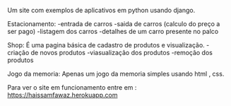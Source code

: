 Um site com exemplos de aplicativos em python usando django.

Estacionamento:
  -entrada de carros
  -saida de carros (calculo do preço a ser pago)
  -listagem dos carros
  -detalhes de um carro presente no palco
 
Shop:
  É uma pagina básica de cadastro de produtos e visualização.
  -criação de novos produtos
  -viasualização dos produtos
  -remoção dos produtos

Jogo da memoria:
  Apenas um jogo da memoria simples usando html , css.

Para ver o site em funcionamento entre em : https://haissamfawaz.herokuapp.com

